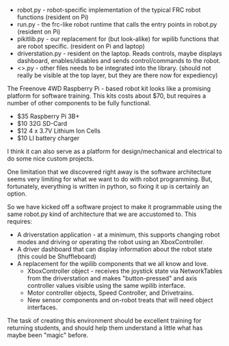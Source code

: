 * robot.py - robot-specific implementation of the typical FRC robot functions   (resident on Pi)
* run.py - the frc-like robot runtime that calls the entry points in robot.py  (resident on Pi)
* pikitlib.py - our replacement for (but look-alike) for wpilib functions that are robot specific.   (resident on Pi and laptop)
* driverstation.py - resident on the laptop.   Reads controls, maybe displays dashboard, enables/disables and sends control/commands to the robot.
* <>.py - other files needs to be integrated into the library.     (should not really be visible at the top layer, but they are there now for expediency)


The Freenove 4WD Raspberry Pi - based robot kit looks like a promising platform for software training.   This kits costs about $70, but requires a number of other components to be fully functional.
  * $35 Raspberry Pi 3B+
  * $10 32G SD-Card
  * $12 4 x 3.7V Lithium Ion Cells
  * $10 LI battery charger

I think it can also serve as a platform for design/mechanical and electrical to do some nice custom projects.

One limitation that we discovered right away is the software architecture seems very limiting for what we want to do with robot programming.   But, fortunately, everything is written in python, so fixing it up is certainly an option.

So we have kicked off a software project to make it programmable using the same robot.py kind of architecture that we are accustomed to.   This requires:
  * A driverstation application - at a minimum, this supports changing robot modes and driving or operating the robot using an XboxController.
  * A driver dashboard that can display information about the robot state (this could be Shuffleboard)
  * A replacement for the wpilib components that we all know and love.
    * XboxController object - receives the joystick state via NetworkTables from the driverstation and makes "button-pressed" and axis controller values visible using the same wpilib interface.
    * Motor controller objects, Speed Controller, and Drivetrains.
    * New sensor components and on-robot treats that will need object interfaces.

The task of creating this environment should be excellent training for returning students, and should help them understand a little what has maybe been "magic" before.

